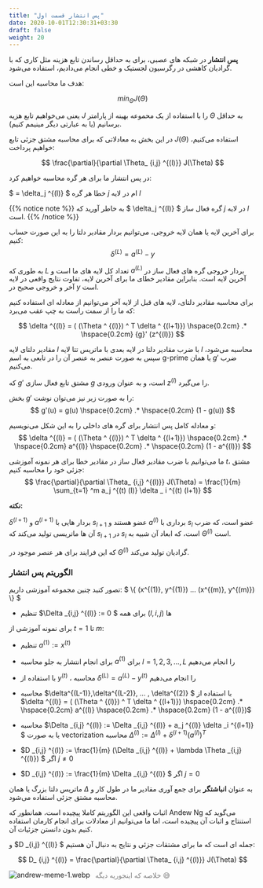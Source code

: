 ```yaml
---
title: "پس انتشار قسمت اول"
date: 2020-10-01T12:30:31+03:30
draft: false
weight: 20
---
```

**<span class="top-dict" data-tipso="backpropagation">پس انتشار</span>**
در شبکه های عصبی، برای به حداقل رساندن تابع هزینه
مثل کاری که با گرادیان کاهشی در رگرسیون لجستیک و خطی انجام می‌دادیم، استفاده می‌شود.

هدف ما محاسبه این است:

$$
min_\Theta J(\Theta)
$$

یعنی می‌خواهیم تابع هزیه $J$ را با استفاده از یک محموعه
بهینه از پارامتر $\Theta$ به حداقل برسانیم
(یا به عبارتی دیگر مینیمم کنیم).

در این بخش به معادلاتی که برای محاسبه مشتق جزئی تابع $J(\Theta)$ استفاده می‌کنیم، خواهیم پرداخت:

$$
\frac{\partial}{\partial \Theta_ {i,j} ^{(l)}} J(\Theta)
$$

در پس انتشار ما برای هر گره محاسبه خواهیم کرد:

$
= \delta_j ^{(l)}
$
خطا هر گره $j$ ام در لایه $l$

{{% notice note %}}
به خاطر آورید که 
$ \delta_j ^{(l)} $
گره فعال ساز $j$ در لایه $l$ است.
{{% /notice %}}

برای آخرین لایه یا همان لایه خروجی، می‌توانیم بردار مقادیر دلتا را به این صورت حساب کنیم:
$$
\delta ^{(L)} = a ^{(L)} - y
$$

به طوری که $L$ تعداد کل لایه های ما است و
$a ^{(L)}$ بردار خروجی گره های فعال ساز در آخرین لایه است.
بنابراین مقادیر خطای ما برای آخرین لایه، تفاوت نتایج واقعی در لایه آخر و خروجی صحیح در 
$y$ است.


برای محاسبه مقادیر دلتای، لایه های قبل از لایه آخر می‌توانیم از معادله ای استفاده کنیم که ما را از سمت راست به چپ عقب می‌‌برد:

$$
\delta ^{(l)} = ( (\Theta ^ {(l)}) ^ T  \delta ^ {(l+1)}) \hspace{0.2cm} .*  \hspace{0.2cm} {g}' (z^{(l)})
$$

مقادیر دلتای لایه $l$ با ضرب مقادیر دلتا در لایه بعدی با ماتریس تتا لایه $l$ محاسبه می‌شود،
سپس به صورت عنصر به عنصر آن را در تابعی به اسم g-prime یا همان $g'$ ضرب می‌کنیم.

که $g'$ مشتق تابع فعال سازی $g$ است، و به عنوان ورودی $z^{(l)}$ را می‌گیرد.

بخش $g'$ را به صورت زیر نیز می‌توان نوشت:
$$
g'(u) = g(u) \hspace{0.2cm} .*  \hspace{0.2cm} (1 - g(u))
$$

و معادله کامل پس انتشار برای گره های داخلی را به این شکل می‌نویسیم:
$$
\delta ^{(l)} = ( (\Theta ^ {(l)}) ^ T  \delta ^ {(l+1)}) \hspace{0.2cm} .*  \hspace{0.2cm} a^{(l)}
\hspace{0.2cm} .*  \hspace{0.2cm}  (1 -  a^{(l)})
$$

ما می‌توانیم با ضرب مقادیر فعال ساز در مقادیر خطا برای هر نمونه آموزشی $t$، 
مشتق جزئی خود را محاسبه کنیم:
$$
\frac{\partial}{\partial \Theta_ {i,j} ^{(l)}} J(\Theta) = \frac{1}{m} \sum_{t=1} ^m
a_j ^{(t) (l)} \delta _ i ^{(t) (l+1)}
$$

**نکته:**

$\delta ^{(l+1)}$ و $a ^{(l+1)}$
بردار هایی با $s_ {l+1}$ عضو هستند و
$a ^ {(l)}$ برداری با $s_l$ عضو است،
که ضرب آن ها ماتریسی تولید می‌کند که $s_ {l+1}$ در  $s_l$  است،
که ابعاد آن شبیه به $\Theta^{(l)}$ است.

که این فرایند برای هر عنصر موجود در $\Theta^{(l)}$ گرادیان تولید می‌کند.

### الگوریتم پس انتشار

تصور کنید چنین مجموعه آموزشی داریم:
$
\\{  (x^{(1)}, y^{(1)}) ... (x^{(m)}, y^{(m)}) \\}
$

- تنظیم $\Delta _{i,j} ^{(l)} := 0 $ برای همه $(l,i,j)$ ها

برای نمونه آموزشی از $t=1$ تا $m$:

- تنظیم $a ^{(1)} := x ^{(t)}$
- برای انجام انتشار به جلو محاسبه $a ^{(1)}$ برای $l = 1,2,3, ... , L$ را انجام می‌دهیم
- با استفاده از $y^{(t)}$ ، محاسبه $\delta ^{(L)} = a ^{(L)} - y^{(t)}$ را انجام می‌دهیم
- محاسبه $\delta^{(L-1)},\delta^{(L-2)}, ... , \delta^{(2)} $ با استفاده از $\delta ^{(l)} = ( (\Theta ^ {(l)}) ^ T  \delta ^ {(l+1)}) \hspace{0.2cm} .*  \hspace{0.2cm} a^{(l)}
\hspace{0.2cm} .*  \hspace{0.2cm}  (1 -  a^{(l)})$

- محاسبه $\Delta _{i,j} ^{(l)} := \Delta _{i,j} ^{(l)} + a_j ^{(l)} \delta _i ^{(l+1)} $ یا به صورت vectorization محاسبه $\Delta ^{(l)} := \Delta ^{(l)} + \delta ^{(l+1)} (a^{(l)})^ T$

- $D _{i,j} ^{(l)} := \frac{1}{m} (\Delta _{i,j} ^{(l)} + \lambda \Theta _{i,j} ^{(l)}) $ اگر $j \neq 0$ 

- $D _{i,j} ^{(l)} := \frac{1}{m} \Delta _{i,j} ^{(l)} $ اگر $j = 0$ 

ماتریس دلتا بزرگ یا همان $\Delta$ به عنوان **<span class="top-dict" data-tipso="accumulator">انباشتگر</span>** برای جمع آوری
مقادیر ما در طول کار و محاسبه مشتق جزئی استفاده می‌شود.

اثبات واقعی این الگوریتم کاملا پیچیده است، همانطور که Andew Ng می‌گوید که 
استنتاج و اثبات آن پیچیده است، اما ما می‌توانیم از معادلات برای انجام کارمان استفاده کنیم بدون دانستن جزئیات آن.

و $D _{i,j} ^{(l)} $ جمله ای است که ما برای
مشتقات جزئی و نتایج به دنبال آن هستیم:

$$
D_ {i,j} ^{(l)} = \frac{\partial}{\partial \Theta_ {i,j} ^{(l)}} J(\Theta)
$$


![andrew-meme-1.webp](../images/andrew-meme-1.webp?width=30pc)
<p align="center" style="margin-top:-30px; margin-bottom: 50px; color: gray;" >
خلاصه که اینجوریه دیگه 😅
<p>
